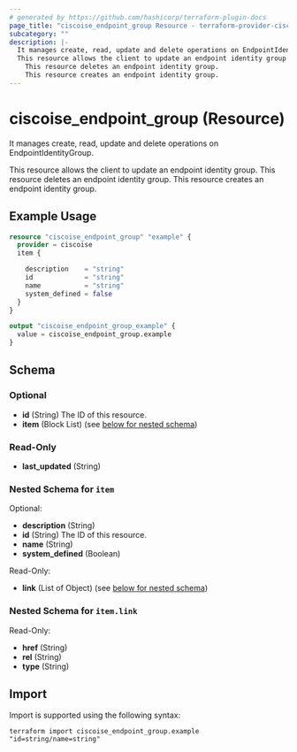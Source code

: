 ```yaml
---
# generated by https://github.com/hashicorp/terraform-plugin-docs
page_title: "ciscoise_endpoint_group Resource - terraform-provider-ciscoise"
subcategory: ""
description: |-
  It manages create, read, update and delete operations on EndpointIdentityGroup.
  This resource allows the client to update an endpoint identity group.
    This resource deletes an endpoint identity group.
    This resource creates an endpoint identity group.
---
```


# ciscoise_endpoint_group (Resource)

It manages create, read, update and delete operations on EndpointIdentityGroup.
  
  This resource allows the client to update an endpoint identity group.
  This resource deletes an endpoint identity group.
  This resource creates an endpoint identity group.

## Example Usage

```terraform
resource "ciscoise_endpoint_group" "example" {
  provider = ciscoise
  item {

    description    = "string"
    id             = "string"
    name           = "string"
    system_defined = false
  }
}

output "ciscoise_endpoint_group_example" {
  value = ciscoise_endpoint_group.example
}
```

<!-- schema generated by tfplugindocs -->
## Schema

### Optional

- **id** (String) The ID of this resource.
- **item** (Block List) (see [below for nested schema](#nestedblock--item))

### Read-Only

- **last_updated** (String)

<a id="nestedblock--item"></a>
### Nested Schema for `item`

Optional:

- **description** (String)
- **id** (String) The ID of this resource.
- **name** (String)
- **system_defined** (Boolean)

Read-Only:

- **link** (List of Object) (see [below for nested schema](#nestedatt--item--link))

<a id="nestedatt--item--link"></a>
### Nested Schema for `item.link`

Read-Only:

- **href** (String)
- **rel** (String)
- **type** (String)

## Import

Import is supported using the following syntax:

```shell
terraform import ciscoise_endpoint_group.example "id=string/name=string"
```
